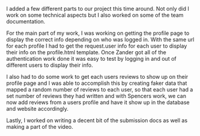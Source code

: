 I added a few different parts to our project this time around. Not only did I work on some technical aspects but I also worked on some of the team documentation.

For the main part of my work, I was working on getting the profile page to display the correct info depending on who was logged in. With the same url for each profile I had to get the request.user info for each user to display their info on the profile.html template. Once Zander got all of the authentication work done it was easy to test by logging in and out of different users to display their info.

I also had to do some work to get each users reviews to show up on their profile page and I was able to accomplish this by creating faker data that mapped a random number of reviews to each user, so that each user had a set number of reviews they had written and with Spencers work, we can now add reviews from a users profile and have it show up in the database and website accordingly.

Lastly, I worked on writing a decent bit of the submission docs as well as making a part of the video.